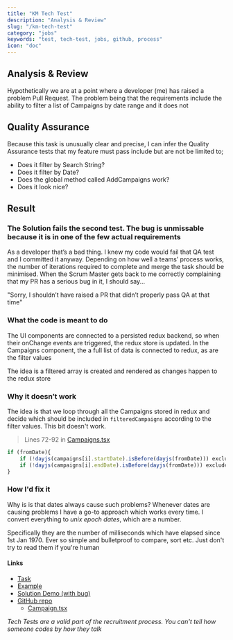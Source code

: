 ```yaml
---
title: "KM Tech Test"
description: "Analysis & Review"
slug: "/km-tech-test"
category: "jobs"
keywords: "test, tech-test, jobs, github, process"
icon: "doc"
---
```

## Analysis & Review

Hypothetically we are at a point where a developer (me) has raised a problem Pull Request. The problem being that the requirements include the ability to filter a list of Campaigns by date range and it does not

## Quality Assurance

Because this task is unusually clear and precise, I can infer the Quality Assurance tests that my feature must pass include but are not be limited to;

- Does it filter by Search String?
- Does it filter by Date?
- Does the global method called AddCampaigns work?
- Does it look nice?

## Result

### The Solution fails the second test. The bug is unmissable because it is in one of the few actual requirements

As a developer that’s a bad thing. I knew my code would fail that QA test and I committed it anyway. Depending on how well a teams’ process works, the number of iterations required to complete and merge the task should be minimised. When the Scrum Master gets back to me correctly complaining that my PR has a serious bug in it, I should say...

"Sorry, I shouldn’t have raised a PR that didn’t properly pass QA at that time"

### What the code is meant to do

The UI components are connected to a persisted redux backend, so when their onChange events are triggered, the redux store is updated. In the Campaigns component, the a full list of data is connected to redux, as are the filter values

The idea is a filtered array is created and rendered as changes happen to the redux store

### Why it doesn’t work 

The idea is that we loop through all the Campaigns stored in redux and decide which should be included in   `filteredCampaigns` according to the filter values. This bit doesn't work. 

> Lines 72-92 in [Campaigns.tsx](https://github.com/listingslab/km-test-case/blob/master/src/Kingmakers/Campaigns/Campaigns.tsx)

```javascript
if (fromDate){
    if (!dayjs(campaigns[i].startDate).isBefore(dayjs(fromDate))) excludeByDate = true
    if (!dayjs(campaigns[i].endDate).isBefore(dayjs(fromDate))) excludeByDate = true
}
```

### How I'd fix it

Why is is that dates always cause such problems? Whenever dates are causing problems I have a go-to approach which works every time. I convert everything to _unix epoch dates_, which are a number. 

Specifically they are the number of milliseconds which have elapsed since 1st Jan 1970. Ever so simple and bulletproof to compare, sort etc. Just don't try to read them if you're human

#### Links 

- [Task](https://github.com/dimik/km-test-case)
- [Example](https://dimik.github.io/km-test-case/)
- [Solution Demo (with bug)](https://kingmakers-test.web.app/)
- [GitHub repo](https://github.com/listingslab/km-test-case)
    - [Campaign.tsx](https://github.com/listingslab/km-test-case/blob/master/src/Kingmakers/Campaigns/Campaigns.tsx)

_Tech Tests are a valid part of the recruitment process. You can't tell how someone codes by how they talk_
